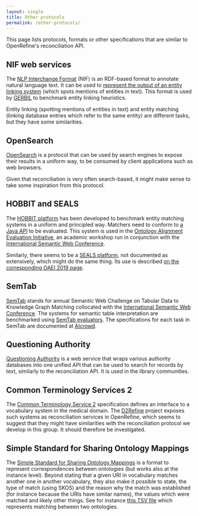 ```yaml
---
layout: single
title: Other protocols
permalink: /other-protocols/
---
```


This page lists protocols, formats or other specifications that are
similar to OpenRefine's reconciliation API.

## NIF web services

The [NLP Interchange Format](https://persistence.uni-leipzig.org/nlp2rdf/) (NIF)
is an RDF-based format to annotate natural language text. It can be used
to [represent the output of an entity linking system](https://github.com/dice-group/gerbil/wiki/NIF) (which spots mentions of entities
in text). This format is used by [GERBIL](http://gerbil.aksw.org/gerbil/) to benchmark
entity linking heuristics.

Entity linking (spotting mentions of entities in text) and entity matching (linking database entries which refer to the same entity) are different tasks, but they have some similarities.

## OpenSearch

[OpenSearch](https://en.wikipedia.org/wiki/OpenSearch) is a protocol that can be used
by search engines to expose their results in a uniform way, to be consumed
by client applications such as web browsers.

Given that reconciliation is very often search-based, it might make sense to
take some inspiration from this protocol.

## HOBBIT and SEALS

The [HOBBIT platform](https://hobbit-project.github.io/index.html) has been developed
to benchmark entity matching systems in a uniform and principled way.
Matchers need to conform to [a Java API](https://hobbit-project.github.io/system_integration.html) to be evaluated. This system is used in the [Ontology Alignment Evaluation Initiative](http://oaei.ontologymatching.org/), an academic workshop run in
conjunction with the [International Semantic Web Conference](http://www.semanticweb.org/).

Similarly, there seems to be a [SEALS platform](https://github.com/DanFaria/OAEI_SealsClient), not documented as extensively, which might do the same thing. Its use is described [on the corresponding OAEI 2019
page](http://oaei.ontologymatching.org/2019/seals/index.html).

## SemTab

[SemTab](https://www.cs.ox.ac.uk/isg/challenges/sem-tab) stands for annual Semantic Web Challenge on Tabular Data to Knowledge Graph Matching collocated with the [International Semantic Web Conference](http://www.semanticweb.org). The systems for semantic table interpretation are benchmarked using [SemTab evaluators](https://github.com/sem-tab-challenge/aicrowd-evaluator). The specifications for each task in SemTab are documented at [AIcrowd](https://www.aicrowd.com/organizers/tabular-data-to-knowledge-graph-matching).

## Questioning Authority

[Questioning Authority](https://github.com/samvera/questioning_authority) is a web service that wraps various authority databases into one unified API that can be used to search for records by text, similarly to the reconciliation API. It is used in the library communities.

## Common Terminology Services 2

The [Common Terminology Service 2](https://www.omg.org/cts2/) specification defines an interface to a vocabulary system in the medical domain. The [D2Refine](https://github.com/caCDE-QA/D2Refine) project exposes such systems as reconciliation services in OpenRefine, which seems to suggest that they might have similarities with the reconciliation protocol we develop in this group. It should therefore be investigated.

## Simple Standard for Sharing Ontology Mappings

The [Simple Standard for Sharing Ontology Mappings](https://mapping-commons.github.io/sssom/spec/) is a format to represent correspondences between ontologies (but works also at the instance level). Beyond stating that a given URI in vocabulary matches another one in another vocabulary, they also make it possible to state, the type of match (using SKOS) and the reason why the match was established (for instance because the URIs have similar names), the values which were matched and likely other things.
See for instance [this TSV file](https://raw.githubusercontent.com/mapping-commons/sssom/master/examples/embedded/mp-hp-exact-0.0.1.sssom.tsv) which represents matching between two ontologies.

